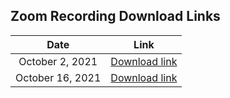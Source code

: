 ## Zoom Recording Download Links

|       Date       |                                                                 Link                                                                 |
| :--------------: | :----------------------------------------------------------------------------------------------------------------------------------: |
| October 2, 2021  | [Download link](https://us02web.zoom.us/rec/share/ni1tpfEKPNBfXzy3eM8h6putt7ABzbus2sx3kAMiMD9tydwyxBlC5D9T-VF6L5i1.fXxIcIB66ZQWbdSd) |
| October 16, 2021 | [Download link](https://us02web.zoom.us/rec/share/ZspUCK8V_R92I0mKVRnpUQUinUjkfVIpIOyWwddVWk2qvh39a1jVWS-dNJqkNI9R.3H2DljANHSU2zbQo) |
